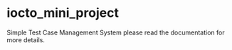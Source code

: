 # iocto_mini_project
Simple Test Case Management System
please read the documentation for more details.
